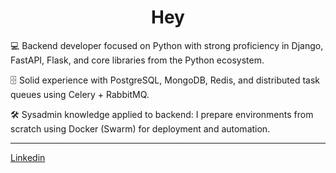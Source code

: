 <h1 align="center">Hey</h1>

<p>
  💻 Backend developer focused on Python with strong proficiency in Django, FastAPI, Flask, and core libraries from the Python ecosystem.
</p>

<p>
  🗄️ Solid experience with PostgreSQL, MongoDB, Redis, and distributed task queues using Celery + RabbitMQ.
</p>

<p>
  🛠️ Sysadmin knowledge applied to backend: I prepare environments from scratch using Docker (Swarm) for deployment and automation.
</p>

<hr>

<a href="https://www.linkedin.com/in/devid-teofilo/" target="_blank">Linkedin</a>
